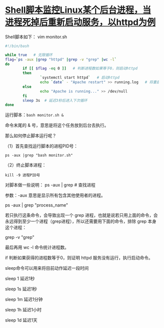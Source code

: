 # [Shell脚本监控Linux某个后台进程，当进程死掉后重新启动服务，以httpd为例](https://www.cnblogs.com/opsprobe/p/11725597.html)

Shell脚本如下：
vim monitor.sh

```bash
#!/bin/bash

while true   # 无限循环
flag=`ps -aux |grep "httpd" |grep -v "grep" |wc -l`
do
        if [[ $flag -eq 0 ]]   # 判断进程数如果等于0，则启动httpd
        then
                `systemctl start httpd`   # 启动httpd
                echo `date` - "Apache restart" >> running.log   # 将重启时间写入自定义的日志文件
        else
                echo "Apache is running..." >> /dev/null
        fi
        sleep 3s  # 延迟3秒后进入下次循环
done
```

运行脚本：`bash monitor.sh &`

命令末尾的 & 号，意思是将这个任务放到后台去执行。

那么如何停止脚本运行呢？

（1）首先查找运行脚本的进程PID号：

`ps -aux |grep "bash monitor.sh"`

（2）终止脚本进程：

`kill -9 进程PID号`

 

对脚本做一些说明：
ps -aux | grep    # 查找进程

参数：-aux 意思是显示所有包含其他使用者的进程。

ps -aux | grep "process_name"

若只执行这条命令，会导致出现一个 grep 进程，也就是说若只用上面的命令，会永远得到至少一个进程（grep进程），所以还需要用下面的命令，排除 grep 本身这个进程：

grep -v "grep"

最后再用 wc -l 命令统计进程数。

if 判断如果获得的进程数等于0，则证明 httpd 服务没有运行，执行启动命令。

 

sleep命令可以用来将目前动作延迟一段时间

sleep 1      延迟1秒

sleep 1s    延迟1秒

sleep 1m   延迟1分钟

sleep 1h    延迟1小时

sleep 1d    延迟1天

 